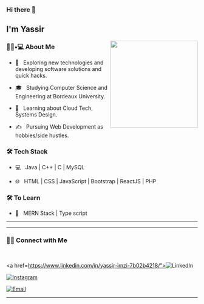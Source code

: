 
### Hi there 👋<h2> I'm Yassir</h2>

<img align='right' src="https://media.giphy.com/media/M9gbBd9nbDrOTu1Mqx/giphy.gif" width="230">

<h3> 👨🏻•💻 About Me </h3>



- 🤔 &nbsp; Exploring new technologies and developing software solutions and quick hacks.

- 🎓 &nbsp; Studying Computer Science and Engineering at Bordeaux University.

- 🌱 &nbsp; Learning about Cloud Tech, Systems Design.

- ✍️ &nbsp; Pursuing Web Development as hobbies/side hustles.



<h3>🛠 Tech Stack</h3>



- 💻 &nbsp;   Java | C++ | C | MySQL

- 🌐 &nbsp; HTML | CSS | JavaScript | Bootstrap | ReactJS | PHP 

<!--

- 🛢 &nbsp; MySQL | MongoDB 

- 🔧 &nbsp; Git 

- 🖥 &nbsp; Illustrator| Photoshop | Figma | AdobeXd

-->



<h3>🛠 To Learn</h3>

- 🔧 &nbsp; MERN Stack | Type script 

<hr>

<hr>



<h3> 🤝🏻 Connect with Me </h3>

<br>



<p align="center">

<a href=https://www.linkedin.com/in/yassir-imzi-7b02b4218/"><img alt="LinkedIn" src="https://img.shields.io/badge/LinkedIn-Shivam%20Malpani-blue?style=flat-square&logo=linkedin"></a>

<a href="https://www.instagram.com/yass_sir__/"><img alt="Instagram" src="https://img.shields.io/badge/Instagram-i__disbalance-black?style=flat-square&logo=instagram"></a>

<a href="mailto:imziyasser00@gmail.com"><img alt="Email" src="https://img.shields.io/badge/Email-shivammalpani111@gmail.com-blue?style=flat-square&logo=gmail"></a>

</p>







<hr>




<!--
**Imziyasser00/imziyasser00** is a ✨ _special_ ✨ repository because its `README.md` (this file) appears on your GitHub profile.

Here are some ideas to get you started:

- 🔭 I’m currently working on ...
- 🌱 I’m currently learning ...
- 👯 I’m looking to collaborate on ...
- 🤔 I’m looking for help with ...
- 💬 Ask me about ...
- 📫 How to reach me: ...
- 😄 Pronouns: ...
- ⚡ Fun fact: ...
-->

